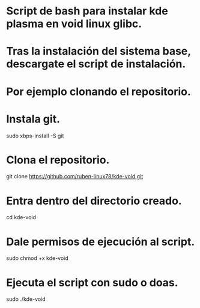 # Script de bash para instalar kde plasma en void linux glibc.
# Tras la instalación del sistema base, descargate el script de instalación. 
# Por ejemplo clonando el repositorio.
# Instala git.
sudo xbps-install -S git
# Clona el repositorio.
git clone https://github.com/ruben-linux78/kde-void.git
# Entra dentro del directorio creado.
cd kde-void
# Dale permisos de ejecución al script.
sudo chmod +x kde-void
# Ejecuta el script con sudo o doas.
sudo ./kde-void
